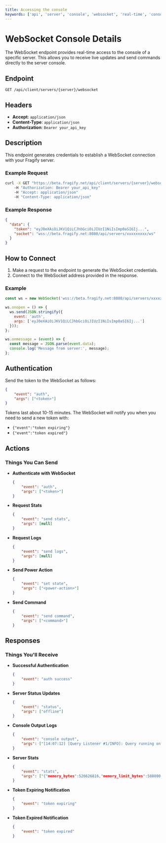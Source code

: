```yaml
---
title: Accessing the console
keywords: ['api', 'server', 'console', 'websocket', 'real-time', 'console access']
---
```


# WebSocket Console Details

The WebSocket endpoint provides real-time access to the console of a specific server. This allows you to receive live updates and send commands directly to the server console.

## Endpoint

`GET /api/client/servers/{server}/websocket`

## Headers

- **Accept**: `application/json`
- **Content-Type**: `application/json`
- **Authorization**: `Bearer your_api_key`

## Description

This endpoint generates credentials to establish a WebSocket connection with your Fragify server.

### Example Request

```bash
curl -X GET "https://beta.fragify.net/api/client/servers/{server}/websocket"
    -H "Authorization: Bearer your_api_key"
    -H "Accept: application/json"
    -H "Content-Type: application/json"
```

### Example Response

```json
{
  "data": {
    "token": "eyJ0eXAiOiJKV1QiLCJhbGciOiJIUzI1NiIsImp0aSI6Ij...",
    "socket": "wss://beta.fragify.net:8080/api/servers/xxxxxxxxx/ws"
  }
}
```

## How to Connect

1. Make a request to the endpoint to generate the WebSocket credentials.
2. Connect to the WebSocket address provided in the response.

### Example

```javascript
const ws = new WebSocket('wss://beta.fragify.net:8080/api/servers/xxxxxxxxx/ws');

ws.onopen = () => {
  ws.send(JSON.stringify({
    event: 'auth',
    args: ['eyJ0eXAiOiJKV1QiLCJhbGciOiJIUzI1NiIsImp0aSI6Ij...']
  }));
};

ws.onmessage = (event) => {
  const message = JSON.parse(event.data);
  console.log('Message from server:', message);
};
```

## Authentication

Send the token to the WebSocket as follows:

```json
{
    "event": "auth",
    "args": ["<token>"]
}
```

Tokens last about 10-15 minutes. The WebSocket will notify you when you need to send a new token with:

- `{"event":"token expiring"}`
- `{"event":"token expired"}`

## Actions

### Things You Can Send

- **Authenticate with WebSocket**

  ```json
  {
      "event": "auth",
      "args": ["<token>"]
  }
  ```

- **Request Stats**

  ```json
  {
      "event": "send stats",
      "args": [null]
  }
  ```

- **Request Logs**

  ```json
  {
      "event": "send logs",
      "args": [null]
  }
  ```

- **Send Power Action**

  ```json
  {
      "event": "set state",
      "args": ["<power-action>"]
  }
  ```

- **Send Command**

  ```json
  {
      "event": "send command",
      "args": ["<command>"]
  }
  ```

## Responses

### Things You'll Receive

- **Successful Authentication**

  ```json
  {
      "event": "auth success"
  }
  ```

- **Server Status Updates**

  ```json
  {
      "event": "status",
      "args": ["offline"]
  }
  ```

- **Console Output Logs**

  ```json
  {
      "event": "console output",
      "args": ["[14:07:12] [Query Listener #1/INFO]: Query running on 0.0.0.0:25565"]
  }
  ```

- **Server Stats**

  ```json
  {
      "event": "stats",
      "args": ["{"memory_bytes":526626816,"memory_limit_bytes":588800000,"cpu_absolute":588.815,"network":{"rx_bytes":1126,"tx_bytes":1126},"state":"stopping","disk_bytes":128118626}"]
  }
  ```

- **Token Expiring Notification**

  ```json
  {
      "event": "token expiring"
  }
  ```

- **Token Expired Notification**

  ```json
  {
      "event": "token expired"
  }
  ```
